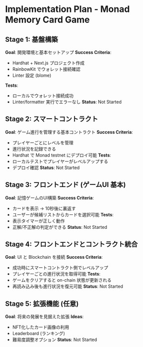 # Implementation Plan - Monad Memory Card Game

## Stage 1: 基盤構築
**Goal**: 開発環境と基本セットアップ
**Success Criteria**:
- Hardhat + Next.js プロジェクト作成
- RainbowKit でウォレット接続確認
- Linter 設定 (blome)

**Tests**:
- ローカルでウォレット接続成功
- Linter/formatter 実行でエラーなし
**Status**: Not Started

## Stage 2: スマートコントラクト
**Goal**: ゲーム進行を管理する基本コントラクト
**Success Criteria**:
- プレイヤーごとにレベルを管理
- 進行状況を記録できる
- Hardhat で Monad testnet にデプロイ可能
**Tests**:
- ローカルテストでプレイヤーがレベルアップする
- デプロイ確認
**Status**: Not Started

## Stage 3: フロントエンド (ゲームUI 基本)
**Goal**: 記憶ゲームのUI構築
**Success Criteria**:
- カードを表示 → 10秒後に裏返す
- ユーザーが候補リストからカードを選択可能
**Tests**:
- 表示タイマーが正しく動作
- 正解/不正解の判定ができる
**Status**: Not Started

## Stage 4: フロントエンドとコントラクト統合
**Goal**: UI と Blockchain を接続
**Success Criteria**:
- 成功時にスマートコントラクト側でレベルアップ
- プレイヤーごとの進行状況を取得可能
**Tests**:
- ゲームをクリアすると on-chain 状態が更新される
- 再読み込み後も進行状況を復元可能
**Status**: Not Started

## Stage 5: 拡張機能 (任意)
**Goal**: 将来の発展を見据えた拡張
**Ideas**:
- NFT化したカード画像の利用
- Leaderboard (ランキング)
- 難易度調整オプション
**Status**: Not Started
